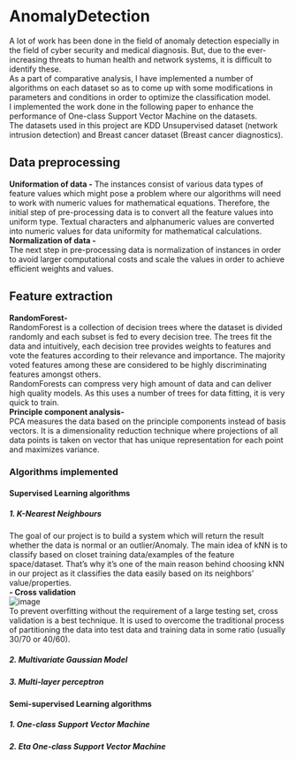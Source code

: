 # AnomalyDetection
A lot of work has been done in the field of anomaly detection especially in the field of cyber security and medical diagnosis. But, due to the ever-increasing threats to human health and network systems, it
is difficult to identify these. </br>
As a part of comparative analysis, I have implemented a number of algorithms on each dataset so as to come up with some modifications in parameters
and conditions in order to optimize the classification model.</br>
I implemented the work done in the following paper to enhance the performance of One-class Support Vector Machine on the datasets.</br>
The datasets used in this project are KDD Unsupervised dataset (network intrusion detection) and Breast cancer
dataset (Breast cancer diagnostics).</br>
## Data preprocessing
**Uniformation of data -**</bt>
The instances consist of various data types of feature values which might pose a problem where our algorithms will
need to work with numeric values for mathematical equations. Therefore, the initial step of pre-processing data is to
convert all the feature values into uniform type. Textual characters and alphanumeric values are converted into
numeric values for data uniformity for mathematical calculations.</br>
**Normalization of data -**</br>
The next step in pre-processing data is normalization of instances in order to avoid larger computational costs and
scale the values in order to achieve efficient weights and values.
## Feature extraction
**RandomForest-**</br>
RandomForest is a collection of decision trees where the dataset is divided randomly and each subset is fed
to every decision tree. The trees fit the data and intuitively, each decision tree provides weights to features and vote
the features according to their relevance and importance. The majority voted features among these are considered to
be highly discriminating features amongst others.</br>
RandomForests can compress very high amount of data and can deliver high quality models. As this uses a number of
trees for data fitting, it is very quick to train.</br>
**Principle component analysis-**</br>
PCA measures the data based on the principle components instead of basis vectors. It is a dimensionality
reduction technique where projections of all data points is taken on vector that has unique representation for each point
and maximizes variance.
### Algorithms implemented
#### Supervised Learning algorithms
##### 1. K-Nearest Neighbours
The goal of our project is to build a system which will return the result whether the data is normal or an
outlier/Anomaly. The main idea of kNN is to classify based on closet training data/examples of the feature
space/dataset. That’s why it’s one of the main reason behind choosing kNN in our project as it classifies the data
easily based on its neighbors’ value/properties.</br>
**- Cross validation**</br>
![image](https://user-images.githubusercontent.com/22276437/45594612-c34f2180-b952-11e8-99cf-7451e9729d65.png) </br>
To prevent overfitting without the requirement of a large testing set, cross validation is a best technique. It is
used to overcome the traditional process of partitioning the data into test data and training data in some ratio
(usually 30/70 or 40/60).</br>
##### 2. Multivariate Gaussian Model
##### 3. Multi-layer perceptron
#### Semi-supervised Learning algorithms
##### 1. One-class Support Vector Machine
##### 2. Eta One-class Support Vector Machine
